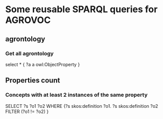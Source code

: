 # Some reusable SPARQL queries for AGROVOC

## agrontology 

### Get all agrontology

select * { ?a a owl:ObjectProperty  } 

## Properties count

### Concepts with at least 2 instances of the same property

SELECT ?s ?o1 ?o2
WHERE {?s skos:definition ?o1.
       ?s skos:definition ?o2
      FILTER (?o1 != ?o2) } 
